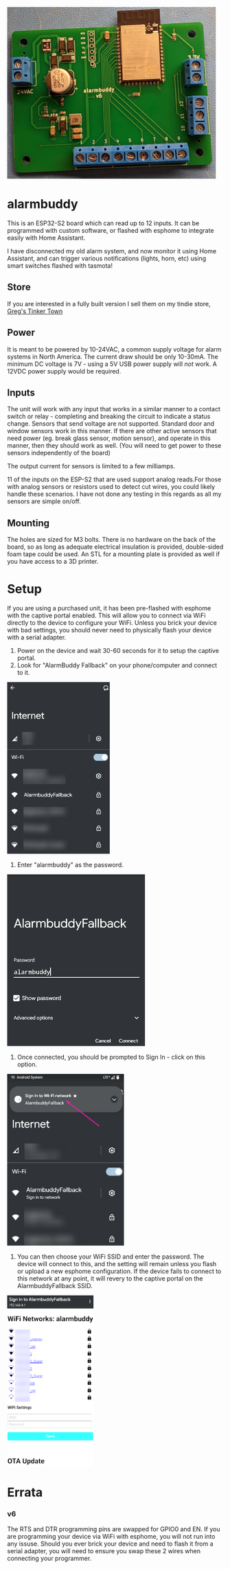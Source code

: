 <img src="https://github.com/gcormier/alarmbuddy/blob/master/docs/v6.jpg?raw=true" height="400px"/> 

# alarmbuddy
This is an ESP32-S2 board which can read up to 12 inputs. It can be programmed with custom software, or flashed with esphome to integrate easily with Home Assistant.

I have disconnected my old alarm system, and now monitor it using Home Assistant, and can trigger various notifications (lights, horn, etc) using smart switches flashed with tasmota!

## Store
If you are interested in a fully built version I sell them on my tindie store, <a href="https://www.tindie.com/products/gcormier/alarmbuddy/">Greg's Tinker Town</a>

## Power
It is meant to be powered by 10-24VAC, a common supply voltage for alarm systems in North America. The current draw should be only 10-30mA. The minimum DC voltage is 7V - using a 5V USB power supply will *not* work. A 12VDC power supply would be required.

## Inputs
The unit will work with any input that works in a similar manner to a contact switch or relay - completing and breaking the circuit to indicate a status change. Sensors that send voltage are not supported. Standard door and window sensors work in this manner. If there are other active sensors that need power (eg. break glass sensor, motion sensor), and operate in this manner, then they should work as well. (You will need to get power to these sensors independently of the board)

The output current for sensors is limited to a few milliamps.

11 of the inputs on the ESP-S2 that are used support analog reads.For those with analog sensors or resistors used to detect cut wires, you could likely handle these scenarios. I have not done any testing in this regards as all my sensors are simple on/off.

## Mounting
The holes are sized for M3 bolts. There is no hardware on the back of the board, so as long as adequate electrical insulation is provided, double-sided foam tape could be used. An STL for a mounting plate is provided as well if you have access to a 3D printer.


# Setup
If you are using a purchased unit, it has been pre-flashed with esphome with the captive portal enabled. This will allow you to connect via WiFi directly to the device to configure your WiFi. Unless you brick your device with bad settings, you should never need to physically flash your device with a serial adapter.

1. Power on the device and wait 30-60 seconds for it to setup the captive portal.
1. Look for "AlarmBuddy Fallback" on your phone/computer and connect to it.
<img src="https://github.com/gcormier/alarmbuddy/blob/master/docs/setup1.png?raw=true" height="400px"/> 

1. Enter "alarmbuddy" as the password.
<img src="https://github.com/gcormier/alarmbuddy/blob/master/docs/setup2.png?raw=true" height="400px"/> 

1. Once connected, you should be prompted to Sign In - click on this option. 
<img src="https://github.com/gcormier/alarmbuddy/blob/master/docs/setup3.png?raw=true" height="400px"/> 

1. You can then choose your WiFi SSID and enter the password. The device will connect to this, and the setting will remain unless you flash or upload a new esphome configuration. If the device fails to connect to this network at any point, it will revery to the captive portal on the AlarmbuddyFallback SSID. 
<img src="https://github.com/gcormier/alarmbuddy/blob/master/docs/setup4.png?raw=true" height="400px"/> 



# Errata
### v6
The RTS and DTR programming pins are swapped for GPIO0 and EN. If you are programming your device via WiFi with esphome, you will not run into any issuse. Should you ever brick your device and need to flash it from a serial adapter, you will need to ensure you swap these 2 wires when connecting your programmer.